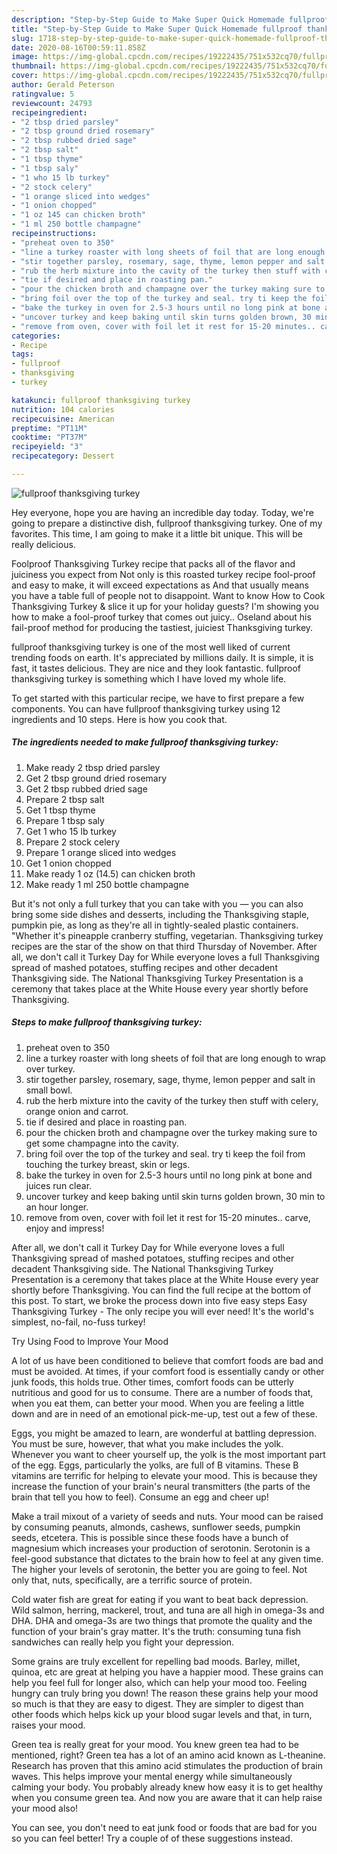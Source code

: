 ```yaml
---
description: "Step-by-Step Guide to Make Super Quick Homemade fullproof thanksgiving turkey"
title: "Step-by-Step Guide to Make Super Quick Homemade fullproof thanksgiving turkey"
slug: 1718-step-by-step-guide-to-make-super-quick-homemade-fullproof-thanksgiving-turkey
date: 2020-08-16T00:59:11.858Z
image: https://img-global.cpcdn.com/recipes/19222435/751x532cq70/fullproof-thanksgiving-turkey-recipe-main-photo.jpg
thumbnail: https://img-global.cpcdn.com/recipes/19222435/751x532cq70/fullproof-thanksgiving-turkey-recipe-main-photo.jpg
cover: https://img-global.cpcdn.com/recipes/19222435/751x532cq70/fullproof-thanksgiving-turkey-recipe-main-photo.jpg
author: Gerald Peterson
ratingvalue: 5
reviewcount: 24793
recipeingredient:
- "2 tbsp dried parsley"
- "2 tbsp ground dried rosemary"
- "2 tbsp rubbed dried sage"
- "2 tbsp salt"
- "1 tbsp thyme"
- "1 tbsp saly"
- "1 who 15 lb turkey"
- "2 stock celery"
- "1 orange sliced into wedges"
- "1 onion chopped"
- "1 oz 145 can chicken broth"
- "1 ml 250 bottle champagne"
recipeinstructions:
- "preheat oven to 350"
- "line a turkey roaster with long sheets of foil that are long enough to wrap over turkey."
- "stir together parsley, rosemary, sage, thyme, lemon pepper and salt in small bowl."
- "rub the herb mixture into the cavity of the turkey then stuff with celery, orange onion and carrot."
- "tie if desired and place in roasting pan."
- "pour the chicken broth and champagne over the turkey making sure to get some champagne into the cavity."
- "bring foil over the top of the turkey and seal. try ti keep the foil from touching the turkey breast, skin or legs."
- "bake the turkey in oven for 2.5-3 hours until no long pink at bone and juices run clear."
- "uncover turkey and keep baking until skin turns golden brown, 30 min to an hour longer."
- "remove from oven, cover with foil let it rest for 15-20 minutes.. carve, enjoy and impress!"
categories:
- Recipe
tags:
- fullproof
- thanksgiving
- turkey

katakunci: fullproof thanksgiving turkey 
nutrition: 104 calories
recipecuisine: American
preptime: "PT11M"
cooktime: "PT37M"
recipeyield: "3"
recipecategory: Dessert

---
```



![fullproof thanksgiving turkey](https://img-global.cpcdn.com/recipes/19222435/751x532cq70/fullproof-thanksgiving-turkey-recipe-main-photo.jpg)

Hey everyone, hope you are having an incredible day today. Today, we're going to prepare a distinctive dish, fullproof thanksgiving turkey. One of my favorites. This time, I am going to make it a little bit unique. This will be really delicious.

Foolproof Thanksgiving Turkey recipe that packs all of the flavor and juiciness you expect from Not only is this roasted turkey recipe fool-proof and easy to make, it will exceed expectations as And that usually means you have a table full of people not to disappoint. Want to know How to Cook Thanksgiving Turkey &amp; slice it up for your holiday guests? I&#39;m showing you how to make a fool-proof turkey that comes out juicy.. Oseland about his fail-proof method for producing the tastiest, juiciest Thanksgiving turkey.

fullproof thanksgiving turkey is one of the most well liked of current trending foods on earth. It's appreciated by millions daily. It is simple, it is fast, it tastes delicious. They are nice and they look fantastic. fullproof thanksgiving turkey is something which I have loved my whole life.


To get started with this particular recipe, we have to first prepare a few components. You can have fullproof thanksgiving turkey using 12 ingredients and 10 steps. Here is how you cook that.

<!--inarticleads1-->

##### The ingredients needed to make fullproof thanksgiving turkey:

1. Make ready 2 tbsp dried parsley
1. Get 2 tbsp ground dried rosemary
1. Get 2 tbsp rubbed dried sage
1. Prepare 2 tbsp salt
1. Get 1 tbsp thyme
1. Prepare 1 tbsp saly
1. Get 1 who 15 lb turkey
1. Prepare 2 stock celery
1. Prepare 1 orange sliced into wedges
1. Get 1 onion chopped
1. Make ready 1 oz (14.5) can chicken broth
1. Make ready 1 ml 250 bottle champagne


But it&#39;s not only a full turkey that you can take with you — you can also bring some side dishes and desserts, including the Thanksgiving staple, pumpkin pie, as long as they&#39;re all in tightly-sealed plastic containers. &#34;Whether it&#39;s pineapple cranberry stuffing, vegetarian. Thanksgiving turkey recipes are the star of the show on that third Thursday of November. After all, we don&#39;t call it Turkey Day for While everyone loves a full Thanksgiving spread of mashed potatoes, stuffing recipes and other decadent Thanksgiving side. The National Thanksgiving Turkey Presentation is a ceremony that takes place at the White House every year shortly before Thanksgiving. 

<!--inarticleads2-->

##### Steps to make fullproof thanksgiving turkey:

1. preheat oven to 350
1. line a turkey roaster with long sheets of foil that are long enough to wrap over turkey.
1. stir together parsley, rosemary, sage, thyme, lemon pepper and salt in small bowl.
1. rub the herb mixture into the cavity of the turkey then stuff with celery, orange onion and carrot.
1. tie if desired and place in roasting pan.
1. pour the chicken broth and champagne over the turkey making sure to get some champagne into the cavity.
1. bring foil over the top of the turkey and seal. try ti keep the foil from touching the turkey breast, skin or legs.
1. bake the turkey in oven for 2.5-3 hours until no long pink at bone and juices run clear.
1. uncover turkey and keep baking until skin turns golden brown, 30 min to an hour longer.
1. remove from oven, cover with foil let it rest for 15-20 minutes.. carve, enjoy and impress!


After all, we don&#39;t call it Turkey Day for While everyone loves a full Thanksgiving spread of mashed potatoes, stuffing recipes and other decadent Thanksgiving side. The National Thanksgiving Turkey Presentation is a ceremony that takes place at the White House every year shortly before Thanksgiving. You can find the full recipe at the bottom of this post. To start, we broke the process down into five easy steps Easy Thanksgiving Turkey - The only recipe you will ever need! It&#39;s the world&#39;s simplest, no-fail, no-fuss turkey! 

Try Using Food to Improve Your Mood


A lot of us have been conditioned to believe that comfort foods are bad and must be avoided. At times, if your comfort food is essentially candy or other junk foods, this holds true. Other times, comfort foods can be utterly nutritious and good for us to consume. There are a number of foods that, when you eat them, can better your mood. When you are feeling a little down and are in need of an emotional pick-me-up, test out a few of these.

Eggs, you might be amazed to learn, are wonderful at battling depression. You must be sure, however, that what you make includes the yolk. Whenever you want to cheer yourself up, the yolk is the most important part of the egg. Eggs, particularly the yolks, are full of B vitamins. These B vitamins are terrific for helping to elevate your mood. This is because they increase the function of your brain's neural transmitters (the parts of the brain that tell you how to feel). Consume an egg and cheer up!

Make a trail mixout of a variety of seeds and nuts. Your mood can be raised by consuming peanuts, almonds, cashews, sunflower seeds, pumpkin seeds, etcetera. This is possible since these foods have a bunch of magnesium which increases your production of serotonin. Serotonin is a feel-good substance that dictates to the brain how to feel at any given time. The higher your levels of serotonin, the better you are going to feel. Not only that, nuts, specifically, are a terrific source of protein.

Cold water fish are great for eating if you want to beat back depression. Wild salmon, herring, mackerel, trout, and tuna are all high in omega-3s and DHA. DHA and omega-3s are two things that promote the quality and the function of your brain's gray matter. It's the truth: consuming tuna fish sandwiches can really help you fight your depression. 

Some grains are truly excellent for repelling bad moods. Barley, millet, quinoa, etc are great at helping you have a happier mood. These grains can help you feel full for longer also, which can help your mood too. Feeling hungry can truly bring you down! The reason these grains help your mood so much is that they are easy to digest. They are simpler to digest than other foods which helps kick up your blood sugar levels and that, in turn, raises your mood.

Green tea is really great for your mood. You knew green tea had to be mentioned, right? Green tea has a lot of an amino acid known as L-theanine. Research has proven that this amino acid stimulates the production of brain waves. This helps improve your mental energy while simultaneously calming your body. You probably already knew how easy it is to get healthy when you consume green tea. And now you are aware that it can help raise your mood also!

You can see, you don't need to eat junk food or foods that are bad for you so you can feel better! Try  a  couple of  of  these  suggestions  instead.

